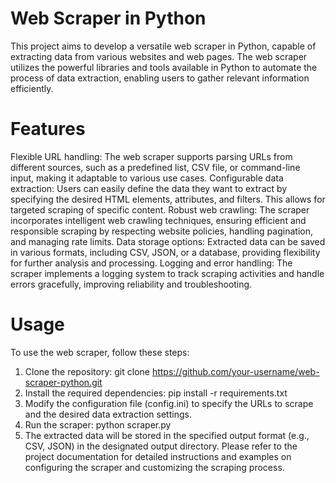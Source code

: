 # Web Scraper in Python
This project aims to develop a versatile web scraper in Python, capable of extracting data from various websites and web pages. The web scraper utilizes the powerful libraries and tools available in Python to automate the process of data extraction, enabling users to gather relevant information efficiently.
# Features
Flexible URL handling: The web scraper supports parsing URLs from different sources, such as a predefined list, CSV file, or command-line input, making it adaptable to various use cases.
Configurable data extraction: Users can easily define the data they want to extract by specifying the desired HTML elements, attributes, and filters. This allows for targeted scraping of specific content.
Robust web crawling: The scraper incorporates intelligent web crawling techniques, ensuring efficient and responsible scraping by respecting website policies, handling pagination, and managing rate limits.
Data storage options: Extracted data can be saved in various formats, including CSV, JSON, or a database, providing flexibility for further analysis and processing.
Logging and error handling: The scraper implements a logging system to track scraping activities and handle errors gracefully, improving reliability and troubleshooting.
# Usage
To use the web scraper, follow these steps:

1. Clone the repository: git clone https://github.com/your-username/web-scraper-python.git
2. Install the required dependencies: pip install -r requirements.txt
3. Modify the configuration file (config.ini) to specify the URLs to scrape and the desired data extraction settings.
4. Run the scraper: python scraper.py
5. The extracted data will be stored in the specified output format (e.g., CSV, JSON) in the designated output directory.
Please refer to the project documentation for detailed instructions and examples on configuring the scraper and customizing the scraping process.

